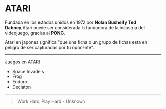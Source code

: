 # ATARI

Fundada en los estados unidos en 1972 por **Nolan Bushell y Ted Dabney**,Atari puede ser considerada la fundadora de la industria del videojuego, gracias al **PONG**.

Atari en japones significa "que una ficha o un grupo de fichas esta en peligro de ser capturadas por tu oponente".

---
Juegos en ATARI

* Space Invaders
* Frog
* Enduro
* Declaton

---

>Work Hard, Play Hard - Unknown